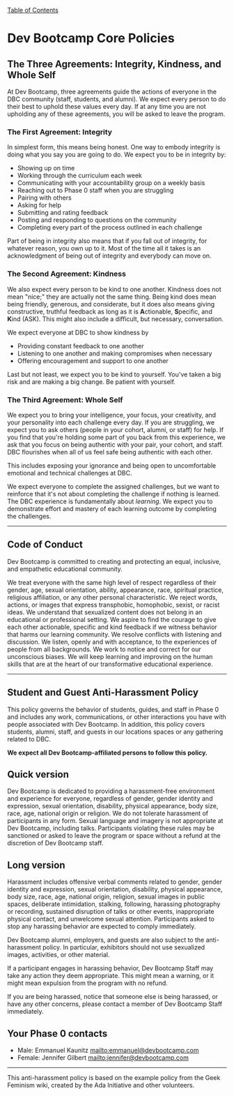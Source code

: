 [Table of Contents](README.md)

# Dev Bootcamp Core Policies

## The Three Agreements: Integrity, Kindness, and Whole Self

At Dev Bootcamp, three agreements guide the actions of everyone in the DBC community (staff, students, and alumni). We expect every person to do their best to uphold these values every day. If at any time you are not upholding any of these agreements, you will be asked to leave the program.

### The First Agreement: Integrity
In simplest form, this means being honest. One way to embody integrity is doing what you say you are going to do. We expect you to be in integrity by:
- Showing up on time
- Working through the curriculum each week
- Communicating with your accountability group on a weekly basis
- Reaching out to Phase 0 staff when you are struggling
- Pairing with others
- Asking for help
- Submitting and rating feedback
- Posting and responding to questions on the community
- Completing every part of the process outlined in each challenge

Part of being in integrity also means that if you fall out of integrity, for whatever reason, you own up to it.  Most of the time all it takes is an acknowledgment of being out of integrity and everybody can move on.

### The Second Agreement: Kindness
We also expect every person to be kind to one another. Kindness does not mean "nice;" they are actually not the same thing. Being kind does mean being friendly, generous, and considerate, but it does also means giving constructive, truthful feedback as long as it is <strong>A</strong>ctionable, <strong>S</strong>pecific, and <strong>K</strong>ind (ASK). This might also include a difficult, but necessary, conversation.

We expect everyone at DBC to show kindness by 

- Providing constant feedback to one another
- Listening to one another and making compromises when necessary
- Offering encouragement and support to one another

Last but not least, we expect you to be kind to yourself. You've taken a big risk and are making a big change. Be patient with yourself.

### The Third Agreement: Whole Self

We expect you to bring your intelligence, your focus, your creativity, and your personality into each challenge every day. If you are struggling, we expect you to ask others (people in your cohort, alumni, or staff) for help. If you find that you're holding some part of you back from this experience, we ask that you focus on being authentic with your pair, your cohort, and staff. DBC flourishes when all of us feel safe being authentic with each other.

This includes exposing your ignorance and being open to uncomfortable emotional and technical challenges at DBC.

We expect everyone to complete the assigned challenges, but we want to reinforce that it's not about completing the challenge if nothing is learned. The DBC experience is fundamentally about *learning*. We expect you to demonstrate effort and mastery of each learning outcome by completing the challenges.

***

## Code of Conduct

Dev Bootcamp is committed to creating and protecting an equal, inclusive, and empathetic educational community.

We treat everyone with the same high level of respect regardless of their gender, age, sexual orientation, ability, appearance, race, spiritual practice, religious affiliation, or any other personal characteristic. We reject words, actions, or images that express transphobic, homophobic, sexist, or racist ideas. We understand that sexualized content does not belong in an educational or professional setting. We aspire to find the courage to give each other actionable, specific and kind feedback if we witness behavior that harms our learning community. We resolve conflicts with listening and discussion. We listen, openly and with acceptance, to the experiences of people from all backgrounds. We work to notice and correct for our unconscious biases. We will keep learning and improving on the human skills that are at the heart of our transformative educational experience.

***

## Student and Guest Anti-Harassment Policy

This policy governs the behavior of students, guides, and staff in Phase 0 and includes any work, communications, or other interactions you have with people associated with Dev Bootcamp. In addition, this policy covers students, alumni, staff, and guests in our locations spaces or any gathering related to DBC.

**We expect all Dev Bootcamp-affiliated persons to follow this policy.**

## Quick version
Dev Bootcamp is dedicated to providing a harassment-free environment and experience for everyone, regardless of gender, gender identity and expression, sexual orientation, disability, physical appearance, body size, race, age, national origin or religion. We do not tolerate harassment of participants in any form. Sexual language and imagery is not appropriate at Dev Bootcamp, including talks.  Participants violating these rules may be sanctioned or asked to leave the program or space without a refund at the discretion of Dev Bootcamp staff.

## Long version
Harassment includes offensive verbal comments related to gender, gender identity and expression, sexual orientation, disability, physical appearance, body size, race, age, national origin, religion, sexual images in public spaces, deliberate intimidation, stalking, following, harassing photography or recording, sustained disruption of talks or other events, inappropriate physical contact, and unwelcome sexual attention. Participants asked to stop any harassing behavior are expected to comply immediately.

Dev Bootcamp alumni, employers, and guests are also subject to the anti-harassment policy. In particular, exhibitors should not use sexualized images, activities, or other material.

If a participant engages in harassing behavior, Dev Bootcamp Staff may take any action they deem appropriate. This might mean a warning, or it might mean expulsion from the program with no refund.

If you are being harassed, notice that someone else is being harassed, or have any other concerns, please contact a member of Dev Bootcamp Staff immediately.

## Your Phase 0 contacts

* Male: Emmanuel Kaunitz <mailto:emmanuel@devbootcamp.com>
* Female: Jennifer Gilbert <mailto:jennifer@devbootcamp.com>

---

This anti-harassment policy is based on the example policy from the Geek Feminism wiki, created by the Ada Initiative and other volunteers.

